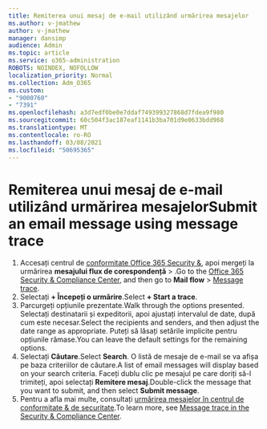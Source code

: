 ```yaml
---
title: Remiterea unui mesaj de e-mail utilizând urmărirea mesajelor
ms.author: v-jmathew
author: v-jmathew
manager: dansimp
audience: Admin
ms.topic: article
ms.service: o365-administration
ROBOTS: NOINDEX, NOFOLLOW
localization_priority: Normal
ms.collection: Adm_O365
ms.custom:
- "9000760"
- "7391"
ms.openlocfilehash: a3d7edf0be0e7ddaf749399327868d7fdea9f980
ms.sourcegitcommit: 60c504f3ac187eaf1141b3ba701d9e0633bdd968
ms.translationtype: MT
ms.contentlocale: ro-RO
ms.lasthandoff: 03/08/2021
ms.locfileid: "50695365"
---
```

# <a name="submit-an-email-message-using-message-trace"></a><span data-ttu-id="54096-102">Remiterea unui mesaj de e-mail utilizând urmărirea mesajelor</span><span class="sxs-lookup"><span data-stu-id="54096-102">Submit an email message using message trace</span></span>

1. <span data-ttu-id="54096-103">Accesați centrul de [conformitate Office 365 Security &](https://go.microsoft.com/fwlink/p/?linkid=2077143), apoi mergeți la urmărirea **mesajului flux de corespondență**  >  [](https://go.microsoft.com/fwlink/?linkid=2101048).</span><span class="sxs-lookup"><span data-stu-id="54096-103">Go to the [Office 365 Security & Compliance Center](https://go.microsoft.com/fwlink/p/?linkid=2077143), and then go to **Mail flow** > [Message trace](https://go.microsoft.com/fwlink/?linkid=2101048).</span></span>
2. <span data-ttu-id="54096-104">Selectați **+ Începeți o urmărire**.</span><span class="sxs-lookup"><span data-stu-id="54096-104">Select **+ Start a trace**.</span></span>
3. <span data-ttu-id="54096-105">Parcurgeți opțiunile prezentate.</span><span class="sxs-lookup"><span data-stu-id="54096-105">Walk through the options presented.</span></span> <span data-ttu-id="54096-106">Selectați destinatarii și expeditorii, apoi ajustați intervalul de date, după cum este necesar.</span><span class="sxs-lookup"><span data-stu-id="54096-106">Select the recipients and senders, and then adjust the date range as appropriate.</span></span> <span data-ttu-id="54096-107">Puteți să lăsați setările implicite pentru opțiunile rămase.</span><span class="sxs-lookup"><span data-stu-id="54096-107">You can leave the default settings for the remaining options.</span></span>
4. <span data-ttu-id="54096-108">Selectați **Căutare**.</span><span class="sxs-lookup"><span data-stu-id="54096-108">Select **Search**.</span></span> <span data-ttu-id="54096-109">O listă de mesaje de e-mail se va afișa pe baza criteriilor de căutare.</span><span class="sxs-lookup"><span data-stu-id="54096-109">A list of email messages will display based on your search criteria.</span></span> <span data-ttu-id="54096-110">Faceți dublu clic pe mesajul pe care doriți să-l trimiteți, apoi selectați **Remitere mesaj**.</span><span class="sxs-lookup"><span data-stu-id="54096-110">Double-click the message that you want to submit, and then select **Submit message**.</span></span>
5. <span data-ttu-id="54096-111">Pentru a afla mai multe, consultați [urmărirea mesajelor în centrul de conformitate & de securitate](https://go.microsoft.com/fwlink/?linkid=2101557).</span><span class="sxs-lookup"><span data-stu-id="54096-111">To learn more, see [Message trace in the Security & Compliance Center](https://go.microsoft.com/fwlink/?linkid=2101557).</span></span>
